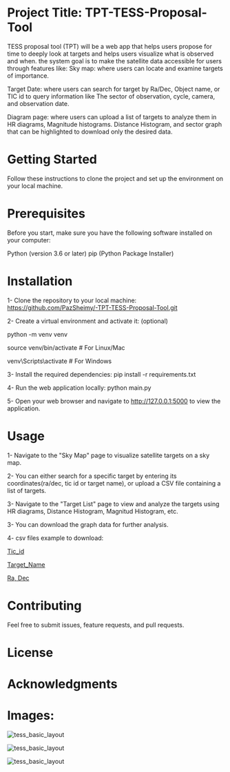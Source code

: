 # Project Title: TPT-TESS-Proposal-Tool
TESS proposal tool (TPT) will be a web app that helps users propose for time to deeply look at targets and helps users visualize what is observed and when. the system goal is to make the satellite data accessible for users through features like:
 Sky map: where users can locate and examine targets of importance.
 
 Target Date: where users can search for target by Ra/Dec, Object name, or TIC id to query information like 
 The sector of observation, cycle, camera, and observation date.
 
 Diagram page: where users can upload a list of targets to analyze them in HR diagrams, Magnitude histograms.
 Distance Histogram, and sector graph that can be highlighted to download only the desired data.

# Getting Started 
Follow these instructions to clone the project and set up the environment on your local machine.

# Prerequisites
Before you start, make sure you have the following software installed on your computer:

Python (version 3.6 or later)
pip (Python Package Installer)

# Installation
1- Clone the repository to your local machine:
https://github.com/PazSheimy/-TPT-TESS-Proposal-Tool.git

2- Create a virtual environment and activate it: (optional)

python -m venv venv

source venv/bin/activate  # For Linux/Mac

venv\Scripts\activate  # For Windows

3- Install the required dependencies:
pip install -r requirements.txt

4- Run the web application locally:
python main.py

5- Open your web browser and navigate to http://127.0.0.1:5000 to view the application.

# Usage
1- Navigate to the "Sky Map" page to visualize satellite targets on a sky map.

2- You can either search for a specific target by entering its coordinates(ra/dec, tic id or target name), or upload a CSV file containing a list of targets.

3- Navigate to the "Target List" page to view and analyze the targets using HR diagrams, Distance Histogram, Magnitud Histogram, etc.

3- You can download the graph data for further analysis.

4- csv files example to download:

[Tic_id](https://github.com/PazSheimy/-TPT-TESS-Proposal-Tool/blob/main/csv%20files%20to%20test/TIC3inputs.csv)

[Target_Name](https://github.com/PazSheimy/-TPT-TESS-Proposal-Tool/blob/main/csv%20files%20to%20test/5targnamesneartoeachother.csv)

[Ra, Dec](https://github.com/PazSheimy/-TPT-TESS-Proposal-Tool/blob/main/csv%20files%20to%20test/fiveradecdata.csv)


# Contributing
Feel free to submit issues, feature requests, and pull requests.

# License

# Acknowledgments



# Images: 

![tess_basic_layout](https://github.com/PazSheimy/-TPT-TESS-Proposal-Tool/blob/main/Images%20File/homescreen.png)

![tess_basic_layout](https://github.com/PazSheimy/-TPT-TESS-Proposal-Tool/blob/main/Images%20File/frontendskyandquerytable.png)

![tess_basic_layout](https://github.com/PazSheimy/-TPT-TESS-Proposal-Tool/blob/main/Images%20File/frontend3screengraphs.png)



